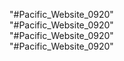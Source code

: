 "#Pacific_Website_0920"  
"#Pacific_Website_0920"  
"#Pacific_Website_0920"  
"#Pacific_Website_0920"  
